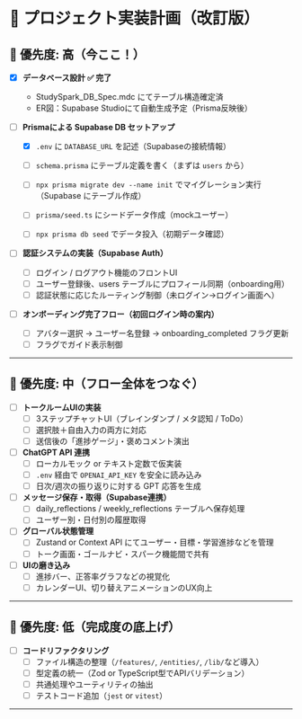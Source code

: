 # 📘 プロジェクト実装計画（改訂版）

## 🥇 優先度: 高（今ここ！）

- [x] **データベース設計 ✅ 完了**
  - StudySpark_DB_Spec.mdc にてテーブル構造確定済
  - ER図：Supabase Studioにて自動生成予定（Prisma反映後）

- [ ] **Prismaによる Supabase DB セットアップ**
  - [x] `.env` に `DATABASE_URL` を記述（Supabaseの接続情報）
  - [ ] `schema.prisma` にテーブル定義を書く（まずは `users` から）
  - [ ] `npx prisma migrate dev --name init` でマイグレーション実行（Supabase にテーブル作成）
  - [ ] `prisma/seed.ts` にシードデータ作成（mockユーザー）
  - [ ] `npx prisma db seed` でデータ投入（初期データ確認）


- [ ] **認証システムの実装（Supabase Auth）**
  - [ ] ログイン / ログアウト機能のフロントUI
  - [ ] ユーザー登録後、users テーブルにプロフィール同期（onboarding用）
  - [ ] 認証状態に応じたルーティング制御（未ログイン→ログイン画面へ）

- [ ] **オンボーディング完了フロー（初回ログイン時の案内）**
  - [ ] アバター選択 → ユーザー名登録 → onboarding_completed フラグ更新
  - [ ] フラグでガイド表示制御

---

## 🥈 優先度: 中（フロー全体をつなぐ）

- [ ] **トークルームUIの実装**
  - [ ] 3ステップチャットUI（ブレインダンプ / メタ認知 / ToDo）
  - [ ] 選択肢＋自由入力の両方に対応
  - [ ] 送信後の「進捗ゲージ」・褒めコメント演出

- [ ] **ChatGPT API 連携**
  - [ ] ローカルモック or テキスト定数で仮実装
  - [ ] `.env` 経由で `OPENAI_API_KEY` を安全に読み込み
  - [ ] 日次/週次の振り返りに対する GPT 応答を生成

- [ ] **メッセージ保存・取得（Supabase連携）**
  - [ ] daily_reflections / weekly_reflections テーブルへ保存処理
  - [ ] ユーザー別・日付別の履歴取得

- [ ] **グローバル状態管理**
  - [ ] Zustand or Context API にてユーザー・目標・学習進捗などを管理
  - [ ] トーク画面・ゴールナビ・スパーク機能間で共有

- [ ] **UIの磨き込み**
  - [ ] 進捗バー、正答率グラフなどの視覚化
  - [ ] カレンダーUI、切り替えアニメーションのUX向上

---

## 🥉 優先度: 低（完成度の底上げ）

- [ ] **コードリファクタリング**
  - [ ] ファイル構造の整理（`/features/`, `/entities/`, `/lib/`など導入）
  - [ ] 型定義の統一（Zod or TypeScript型でAPIバリデーション）
  - [ ] 共通処理やユーティリティの抽出
  - [ ] テストコード追加（`jest` or `vitest`）

---